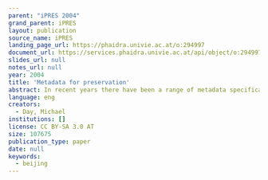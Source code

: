 ```yaml
---
parent: "iPRES 2004"
grand_parent: iPRES
layout: publication
source_name: iPRES
landing_page_url: https://phaidra.univie.ac.at/o:294997
document_url: https://services.phaidra.univie.ac.at/api/object/o:294997/download
slides_url: null
notes_url: null
year: 2004
title: 'Metadata for preservation'
abstract: In recent years there have been a range of metadata specifications and frameworks developed to support digital preservation activities. These range from formats that are intended to be specific to certain types of resources to generic frameworks based on the information model defined by the Reference Model for an Open Archival Information System (OAIS). Those specifications that exist have been developed from the perspective of a variety of different professional domains and world-views. The presentation will attempt to define preservation metadata, introduce some of the most important schemas and standards being developed, and outline some of the problems that result from the differing perspectives that inform their development.
language: eng
creators:
  - Day, Michael
institutions: []
license: CC BY-SA 3.0 AT
size: 107675
publication_type: paper
date: null
keywords:
  - beijing
---
```


